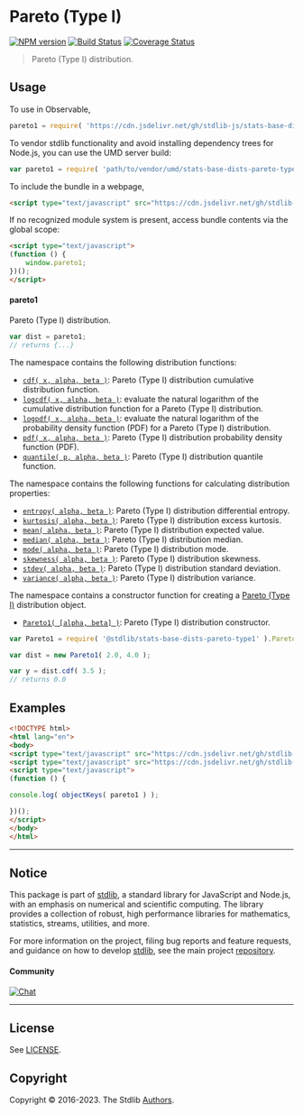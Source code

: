 <!--

@license Apache-2.0

Copyright (c) 2018 The Stdlib Authors.

Licensed under the Apache License, Version 2.0 (the "License");
you may not use this file except in compliance with the License.
You may obtain a copy of the License at

   http://www.apache.org/licenses/LICENSE-2.0

Unless required by applicable law or agreed to in writing, software
distributed under the License is distributed on an "AS IS" BASIS,
WITHOUT WARRANTIES OR CONDITIONS OF ANY KIND, either express or implied.
See the License for the specific language governing permissions and
limitations under the License.

-->

# Pareto (Type I)

[![NPM version][npm-image]][npm-url] [![Build Status][test-image]][test-url] [![Coverage Status][coverage-image]][coverage-url] <!-- [![dependencies][dependencies-image]][dependencies-url] -->

> Pareto (Type I) distribution.



<section class="usage">

## Usage

To use in Observable,

```javascript
pareto1 = require( 'https://cdn.jsdelivr.net/gh/stdlib-js/stats-base-dists-pareto-type1@umd/browser.js' )
```

To vendor stdlib functionality and avoid installing dependency trees for Node.js, you can use the UMD server build:

```javascript
var pareto1 = require( 'path/to/vendor/umd/stats-base-dists-pareto-type1/index.js' )
```

To include the bundle in a webpage,

```html
<script type="text/javascript" src="https://cdn.jsdelivr.net/gh/stdlib-js/stats-base-dists-pareto-type1@umd/browser.js"></script>
```

If no recognized module system is present, access bundle contents via the global scope:

```html
<script type="text/javascript">
(function () {
    window.pareto1;
})();
</script>
```

#### pareto1

Pareto (Type I) distribution.

```javascript
var dist = pareto1;
// returns {...}
```

The namespace contains the following distribution functions:

<!-- <toc pattern="*+(cdf|pdf|mgf|quantile)*"> -->

<div class="namespace-toc">

-   <span class="signature">[`cdf( x, alpha, beta )`][@stdlib/stats/base/dists/pareto-type1/cdf]</span><span class="delimiter">: </span><span class="description">Pareto (Type I) distribution cumulative distribution function.</span>
-   <span class="signature">[`logcdf( x, alpha, beta )`][@stdlib/stats/base/dists/pareto-type1/logcdf]</span><span class="delimiter">: </span><span class="description">evaluate the natural logarithm of the cumulative distribution function for a Pareto (Type I) distribution.</span>
-   <span class="signature">[`logpdf( x, alpha, beta )`][@stdlib/stats/base/dists/pareto-type1/logpdf]</span><span class="delimiter">: </span><span class="description">evaluate the natural logarithm of the probability density function (PDF) for a Pareto (Type I) distribution.</span>
-   <span class="signature">[`pdf( x, alpha, beta )`][@stdlib/stats/base/dists/pareto-type1/pdf]</span><span class="delimiter">: </span><span class="description">Pareto (Type I) distribution probability density function (PDF).</span>
-   <span class="signature">[`quantile( p, alpha, beta )`][@stdlib/stats/base/dists/pareto-type1/quantile]</span><span class="delimiter">: </span><span class="description">Pareto (Type I) distribution quantile function.</span>

</div>

<!-- </toc> -->

The namespace contains the following functions for calculating distribution properties:

<!-- <toc pattern="*+(entropy|kurtosis|mean|median|mode|skewness|stdev|variance)*"> -->

<div class="namespace-toc">

-   <span class="signature">[`entropy( alpha, beta )`][@stdlib/stats/base/dists/pareto-type1/entropy]</span><span class="delimiter">: </span><span class="description">Pareto (Type I) distribution differential entropy.</span>
-   <span class="signature">[`kurtosis( alpha, beta )`][@stdlib/stats/base/dists/pareto-type1/kurtosis]</span><span class="delimiter">: </span><span class="description">Pareto (Type I) distribution excess kurtosis.</span>
-   <span class="signature">[`mean( alpha, beta )`][@stdlib/stats/base/dists/pareto-type1/mean]</span><span class="delimiter">: </span><span class="description">Pareto (Type I) distribution expected value.</span>
-   <span class="signature">[`median( alpha, beta )`][@stdlib/stats/base/dists/pareto-type1/median]</span><span class="delimiter">: </span><span class="description">Pareto (Type I) distribution median.</span>
-   <span class="signature">[`mode( alpha, beta )`][@stdlib/stats/base/dists/pareto-type1/mode]</span><span class="delimiter">: </span><span class="description">Pareto (Type I) distribution mode.</span>
-   <span class="signature">[`skewness( alpha, beta )`][@stdlib/stats/base/dists/pareto-type1/skewness]</span><span class="delimiter">: </span><span class="description">Pareto (Type I) distribution skewness.</span>
-   <span class="signature">[`stdev( alpha, beta )`][@stdlib/stats/base/dists/pareto-type1/stdev]</span><span class="delimiter">: </span><span class="description">Pareto (Type I) distribution standard deviation.</span>
-   <span class="signature">[`variance( alpha, beta )`][@stdlib/stats/base/dists/pareto-type1/variance]</span><span class="delimiter">: </span><span class="description">Pareto (Type I) distribution variance.</span>

</div>

<!-- </toc> -->

The namespace contains a constructor function for creating a [Pareto (Type I)][pareto-distribution] distribution object.

<!-- <toc pattern="*ctor*"> -->

<div class="namespace-toc">

-   <span class="signature">[`Pareto1( [alpha, beta] )`][@stdlib/stats/base/dists/pareto-type1/ctor]</span><span class="delimiter">: </span><span class="description">Pareto (Type I) distribution constructor.</span>

</div>

<!-- </toc> -->

```javascript
var Pareto1 = require( '@stdlib/stats-base-dists-pareto-type1' ).Pareto1;

var dist = new Pareto1( 2.0, 4.0 );

var y = dist.cdf( 3.5 );
// returns 0.0
```

</section>

<!-- /.usage -->

<section class="examples">

## Examples

<!-- TODO: better examples -->

<!-- eslint no-undef: "error" -->

```html
<!DOCTYPE html>
<html lang="en">
<body>
<script type="text/javascript" src="https://cdn.jsdelivr.net/gh/stdlib-js/utils-keys@umd/browser.js"></script>
<script type="text/javascript" src="https://cdn.jsdelivr.net/gh/stdlib-js/stats-base-dists-pareto-type1@umd/browser.js"></script>
<script type="text/javascript">
(function () {

console.log( objectKeys( pareto1 ) );

})();
</script>
</body>
</html>
```

</section>

<!-- /.examples -->

<!-- Section for related `stdlib` packages. Do not manually edit this section, as it is automatically populated. -->

<section class="related">

</section>

<!-- /.related -->

<!-- Section for all links. Make sure to keep an empty line after the `section` element and another before the `/section` close. -->


<section class="main-repo" >

* * *

## Notice

This package is part of [stdlib][stdlib], a standard library for JavaScript and Node.js, with an emphasis on numerical and scientific computing. The library provides a collection of robust, high performance libraries for mathematics, statistics, streams, utilities, and more.

For more information on the project, filing bug reports and feature requests, and guidance on how to develop [stdlib][stdlib], see the main project [repository][stdlib].

#### Community

[![Chat][chat-image]][chat-url]

---

## License

See [LICENSE][stdlib-license].


## Copyright

Copyright &copy; 2016-2023. The Stdlib [Authors][stdlib-authors].

</section>

<!-- /.stdlib -->

<!-- Section for all links. Make sure to keep an empty line after the `section` element and another before the `/section` close. -->

<section class="links">

[npm-image]: http://img.shields.io/npm/v/@stdlib/stats-base-dists-pareto-type1.svg
[npm-url]: https://npmjs.org/package/@stdlib/stats-base-dists-pareto-type1

[test-image]: https://github.com/stdlib-js/stats-base-dists-pareto-type1/actions/workflows/test.yml/badge.svg?branch=main
[test-url]: https://github.com/stdlib-js/stats-base-dists-pareto-type1/actions/workflows/test.yml?query=branch:main

[coverage-image]: https://img.shields.io/codecov/c/github/stdlib-js/stats-base-dists-pareto-type1/main.svg
[coverage-url]: https://codecov.io/github/stdlib-js/stats-base-dists-pareto-type1?branch=main

<!--

[dependencies-image]: https://img.shields.io/david/stdlib-js/stats-base-dists-pareto-type1.svg
[dependencies-url]: https://david-dm.org/stdlib-js/stats-base-dists-pareto-type1/main

-->

[chat-image]: https://img.shields.io/gitter/room/stdlib-js/stdlib.svg
[chat-url]: https://gitter.im/stdlib-js/stdlib/

[stdlib]: https://github.com/stdlib-js/stdlib

[stdlib-authors]: https://github.com/stdlib-js/stdlib/graphs/contributors

[umd]: https://github.com/umdjs/umd
[es-module]: https://developer.mozilla.org/en-US/docs/Web/JavaScript/Guide/Modules

[deno-url]: https://github.com/stdlib-js/stats-base-dists-pareto-type1/tree/deno
[umd-url]: https://github.com/stdlib-js/stats-base-dists-pareto-type1/tree/umd
[esm-url]: https://github.com/stdlib-js/stats-base-dists-pareto-type1/tree/esm
[branches-url]: https://github.com/stdlib-js/stats-base-dists-pareto-type1/blob/main/branches.md

[stdlib-license]: https://raw.githubusercontent.com/stdlib-js/stats-base-dists-pareto-type1/main/LICENSE

[pareto-distribution]: https://en.wikipedia.org/wiki/Pareto_distribution

<!-- <toc-links> -->

[@stdlib/stats/base/dists/pareto-type1/ctor]: https://github.com/stdlib-js/stats-base-dists-pareto-type1-ctor/tree/umd

[@stdlib/stats/base/dists/pareto-type1/entropy]: https://github.com/stdlib-js/stats-base-dists-pareto-type1-entropy/tree/umd

[@stdlib/stats/base/dists/pareto-type1/kurtosis]: https://github.com/stdlib-js/stats-base-dists-pareto-type1-kurtosis/tree/umd

[@stdlib/stats/base/dists/pareto-type1/mean]: https://github.com/stdlib-js/stats-base-dists-pareto-type1-mean/tree/umd

[@stdlib/stats/base/dists/pareto-type1/median]: https://github.com/stdlib-js/stats-base-dists-pareto-type1-median/tree/umd

[@stdlib/stats/base/dists/pareto-type1/mode]: https://github.com/stdlib-js/stats-base-dists-pareto-type1-mode/tree/umd

[@stdlib/stats/base/dists/pareto-type1/skewness]: https://github.com/stdlib-js/stats-base-dists-pareto-type1-skewness/tree/umd

[@stdlib/stats/base/dists/pareto-type1/stdev]: https://github.com/stdlib-js/stats-base-dists-pareto-type1-stdev/tree/umd

[@stdlib/stats/base/dists/pareto-type1/variance]: https://github.com/stdlib-js/stats-base-dists-pareto-type1-variance/tree/umd

[@stdlib/stats/base/dists/pareto-type1/cdf]: https://github.com/stdlib-js/stats-base-dists-pareto-type1-cdf/tree/umd

[@stdlib/stats/base/dists/pareto-type1/logcdf]: https://github.com/stdlib-js/stats-base-dists-pareto-type1-logcdf/tree/umd

[@stdlib/stats/base/dists/pareto-type1/logpdf]: https://github.com/stdlib-js/stats-base-dists-pareto-type1-logpdf/tree/umd

[@stdlib/stats/base/dists/pareto-type1/pdf]: https://github.com/stdlib-js/stats-base-dists-pareto-type1-pdf/tree/umd

[@stdlib/stats/base/dists/pareto-type1/quantile]: https://github.com/stdlib-js/stats-base-dists-pareto-type1-quantile/tree/umd

<!-- </toc-links> -->

</section>

<!-- /.links -->
